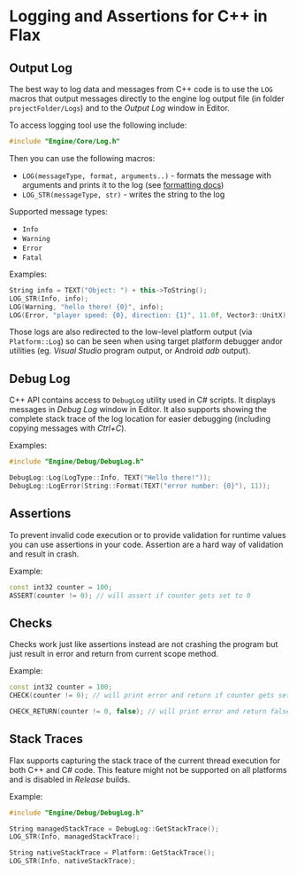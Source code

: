 # Logging and Assertions for C\+\+ in Flax

## Output Log

The best way to log data and messages from C++ code is to use the `LOG` macros that output messages directly to the engine log output file (in folder `projectFolder/Logs`) and to the *Output Log* window in Editor.

To access logging tool use the following include:

```cpp
#include "Engine/Core/Log.h"
```

Then you can use the following macros:
* `LOG(messageType, format, arguments..)` - formats the message with arguments and prints it to the log (see [formatting docs](string-formatting.md))
* `LOG_STR(messageType, str)` - writes the string to the log

Supported message types:
* `Info`
* `Warning`
* `Error`
* `Fatal`

Examples:

```cpp
String info = TEXT("Object: ") + this->ToString();
LOG_STR(Info, info);
LOG(Warning, "hello there! {0}", info);
LOG(Error, "player speed: {0}, direction: {1}", 11.0f, Vector3::UnitX);
```

Those logs are also redirected to the low-level platform output (via `Platform::Log`) so can be seen when using target platform debugger andor utilities (eg. *Visual Studio* program output, or Android *adb* output).

## Debug Log

C++ API contains access to `DebugLog` utility used in C# scripts. It displays messages in *Debug Log* window in Editor. It also supports showing the complete stack trace of the log location for easier debugging (including copying messages with *Ctrl+C*).

Examples:

```cpp
#include "Engine/Debug/DebugLog.h"

DebugLog::Log(LogType::Info, TEXT("Hello there!"));
DebugLog::LogError(String::Format(TEXT("error number: {0}"), 11));
```

## Assertions

To prevent invalid code execution or to provide validation for runtime values you can use assertions in your code. Assertion are a hard way of validation and result in crash.

Example:

```cpp
const int32 counter = 100;
ASSERT(counter != 0); // will assert if counter gets set to 0
```

## Checks

Checks work just like assertions instead are not crashing the program but just result in error and return from current scope method.

Example:

```cpp
const int32 counter = 100;
CHECK(counter != 0); // will print error and return if counter gets set to 0

CHECK_RETURN(counter != 0, false); // will print error and return false if count == 0
```

## Stack Traces

Flax supports capturing the stack trace of the current thread execution for both C++ and C# code. This feature might not be supported on all platforms and is disabled in *Release* builds.

Example:

```cpp
#include "Engine/Debug/DebugLog.h"

String managedStackTrace = DebugLog::GetStackTrace();
LOG_STR(Info, managedStackTrace);

String nativeStackTrace = Platform::GetStackTrace();
LOG_STR(Info, nativeStackTrace);
```
